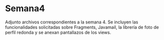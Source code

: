 # Semana4
Adjunto archivos correspondientes a la semana 4. Se incluyen las funcionalidades solicitadas sobre Fragments, Javamail, la librería de foto de perfil redonda y se anexan pantallazos de los views. 

